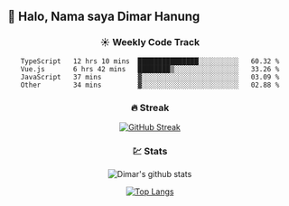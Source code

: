 ## 👋 Halo, Nama saya **Dimar Hanung**

<center>

### :sunny: Weekly Code Track
<!--START_SECTION:waka-->

```text
TypeScript   12 hrs 10 mins  ███████████████░░░░░░░░░░   60.32 %
Vue.js       6 hrs 42 mins   ████████▒░░░░░░░░░░░░░░░░   33.26 %
JavaScript   37 mins         ▓░░░░░░░░░░░░░░░░░░░░░░░░   03.09 %
Other        34 mins         ▓░░░░░░░░░░░░░░░░░░░░░░░░   02.88 %
```

<!--END_SECTION:waka-->

### :fire: Streak

[![GitHub Streak](http://github-readme-streak-stats.herokuapp.com?user=dimar-hanung)](https://git.io/streak-stats)

### :chart: Stats

![Dimar's github stats](https://github-readme-stats.vercel.app/api?username=dimar-hanung&show_icons=true&theme=vue)

[![Top Langs](https://github-readme-stats.vercel.app/api/top-langs/?username=dimar-hanung)](#)

</center>
